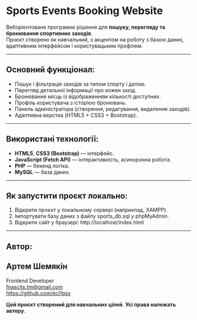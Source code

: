 # Sports Events Booking Website

Веборієнтоване програмне рішення для **пошуку, перегляду та бронювання спортивних заходів**.  
Проєкт створено як навчальний, з акцентом на роботу з базою даних, адаптивним інтерфейсом і користувацьким профілем.

---

## Основний функціонал:

- Пошук і фільтрація заходів за типом спорту і датою.
- Перегляд детальної інформації про кожен захід.
- Бронювання місць із відображенням кількості доступних.  
- Профіль користувача з історією бронювань.  
- Панель адміністратора (створення, редагування, видалення заходів).  
- Адаптивна верстка (HTML5 + CSS3 + Bootstrap).

---

## Використані технології:

- **HTML5**, **CSS3 (Bootstrap)** — інтерфейс.  
- **JavaScript (Fetch API)** — інтерактивність, асинхронна робота.  
- **PHP** — бекенд логіка.  
- **MySQL** — база даних.  

---

## Як запустити проєкт локально:

1. Відкрити проєкт у локальному сервері (наприклад, XAMPP).
2. Імпортувати базу даних з файлу sports_db.sql у phpMyAdmin.
3. Відкрити сайт у браузері: http://localhost/index.html

---

## Автор: 

## Артем Шемякін  
Frontend Developer  
fnascits.tm@gmail.com  
https://github.com/ecl1psx

**Цей проєкт створений для навчальних цілей**. **Усі права належать автору**.
